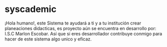 # syscademic
¡Hola humano!, este Sistema te ayudará a ti y a tu institución crear planeaciones didacticas, es proyecto aún se encuentra en desarrollo por: I.S.C Marlon Escobar. Así que si eres desarrollador contribuye conmigo para hacer de este sistema algo unico y eficaz.
